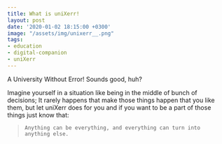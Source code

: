 ```yaml
---
title: What is uniXerr!
layout: post
date: '2020-01-02 18:15:00 +0300'
image: "/assets/img/unixerr__.png"
tags:
- education
- digital-companion
- uniXerr
---
```


A University Without Error! Sounds good, huh?

Imagine yourself in a situation like being in the middle of bunch of decisions;
It rarely happens that make those things happen that you like them,
but let uniXerr does for you and if you want to be a part of those things just know that: 

> `Anything can be everything, and everything can turn into anything else.`
